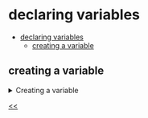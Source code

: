 # declaring variables

- [declaring variables](#declaring-variables)
  - [creating a variable](#creating-a-variable)

## creating a variable
<details>
<summary>Creating a variable</summary>

### description
Create the `bigNumber` variable and set it to `9999`.

### solution
[bignum9999.js](./bignum9999.js)

</details>

[<<](../../../README.md)
<!--
<details>
<summary></summary>

## 
### description

### solution

</details>

-->



